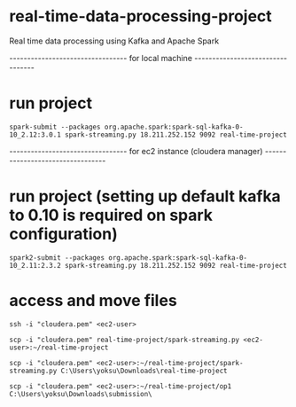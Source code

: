 # real-time-data-processing-project
Real time data processing using Kafka and Apache Spark

--------------------------------- for local machine ---------------------------------

# run project
`spark-submit --packages org.apache.spark:spark-sql-kafka-0-10_2.12:3.0.1 spark-streaming.py 18.211.252.152 9092 real-time-project`



--------------------------------- for ec2 instance (cloudera manager) ---------------------------------

# run project (setting up default kafka to 0.10 is required on spark configuration)
`spark2-submit --packages org.apache.spark:spark-sql-kafka-0-10_2.11:2.3.2 spark-streaming.py 18.211.252.152 9092 real-time-project`

# access and move files
`ssh -i "cloudera.pem" <ec2-user>`

`scp -i "cloudera.pem" real-time-project/spark-streaming.py <ec2-user>:~/real-time-project`

`scp -i "cloudera.pem" <ec2-user>:~/real-time-project/spark-streaming.py C:\Users\yoksu\Downloads\real-time-project`

`scp -i "cloudera.pem" <ec2-user>:~/real-time-project/op1 C:\Users\yoksu\Downloads\submission\`
